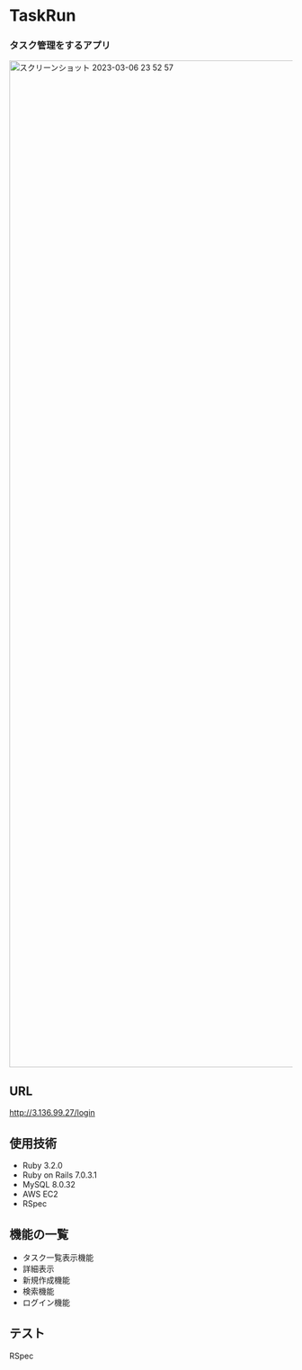<h1>TaskRun</h1>
<h3>タスク管理をするアプリ</h3>

<img width="1792" alt="スクリーンショット 2023-03-06 23 52 57" src="https://user-images.githubusercontent.com/119907964/223145765-54d123cc-5150-4101-9947-afd1ecd838f0.png">

<h2>URL</h2>

http://3.136.99.27/login

<h2>使用技術</h2>
<ul>
  <li>Ruby 3.2.0</li>
  <li>Ruby on Rails 7.0.3.1</li>
  <li>MySQL 8.0.32</li>
  <li>AWS EC2</li>
  <li>RSpec</li>
  
</ul>

<h2>機能の一覧</h2>
<ul>
  <li>タスク一覧表示機能</li>
  <li>詳細表示</li>
  <li>新規作成機能</li>
  <li>検索機能</li>
  <li>ログイン機能</li>
</ul>

<h2>テスト</h2>
  <p>RSpec</p>
  

<!-- # README

This README would normally document whatever steps are necessary to get the
application up and running.

Things you may want to cover:

* Ruby version

* System dependencies

* Configuration

* Database creation

* Database initialization

* How to run the test suite

* Services (job queues, cache servers, search engines, etc.)

* Deployment instructions

* ... -->
